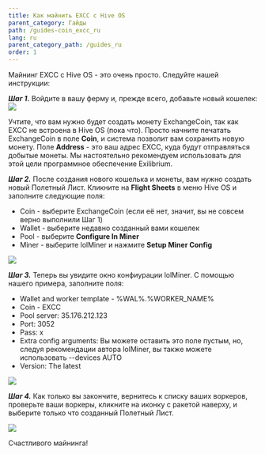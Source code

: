 ```yaml
---
title: Как майнить EXCC с Hive OS
parent_category: Гайды
path: /guides-coin_excc_ru
lang: ru
parent_category_path: /guides_ru
order: 1
---
```


Майнинг EXCC с Hive OS - это очень просто. Следуйте нашей инструкции:

***Шаг 1.*** Войдите в вашу ферму и, прежде всего, добавьте новый кошелек:
<img src="https://lbd.hiveos.farm/kbase/images/support/hive1.png">

Учтите, что вам нужно будет создать монету ExchangeCoin, так как EXCC не встроена в Hive OS (пока что). Просто начните печатать ExchangeCoin в поле **Coin**, и система позволит вам сохранить новую монету. Поле **Address** - это ваш адрес EXCC, куда будут отправляться добытые монеты. Мы настоятельно рекомендуем использовать для этой цели программное обеспечение Exilibrium.

***Шаг 2.*** После создания нового кошелька и монеты, вам нужно создать новый Полетный Лист. Кликните на **Flight Sheets** в меню Hive OS и заполните следующие поля:
- Coin - выберите ExchangeCoin (если её нет, значит, вы не совсем верно выполнили Шаг 1)
- Wallet - выберите недавно созданный вами кошелек
- Pool - выберите **Configure In Miner**
- Miner - выберите lolMiner и нажмите **Setup Miner Config**

<img src="https://lbd.hiveos.farm/kbase/images/support/mceclip0.png">

***Шаг 3.*** Теперь вы увидите окно конфиурации lolMiner. С помощью нашего примера, заполните поля:
- Wallet and worker template - %WAL%.%WORKER_NAME%
- Coin - EXCC
- Pool server: 35.176.212.123
- Port: 3052
- Pass: x
- Extra config arguments: Вы можете оставить это поле пустым, но, следуя рекомендации автора lolMiner, вы также можете использовать --devices AUTO
- Version: The latest

<img src="https://lbd.hiveos.farm/kbase/images/support/mceclip2.png">

***Шаг 4.*** Как только вы закончите, вернитесь к списку ваших воркеров, проверьте ваши воркеры, кликните на иконку с ракетой наверху, и выберите только что созданный Полетный Лист.

<img src="https://lbd.hiveos.farm/kbase/images/support/mceclip3.png">

Счастливого майнинга!
